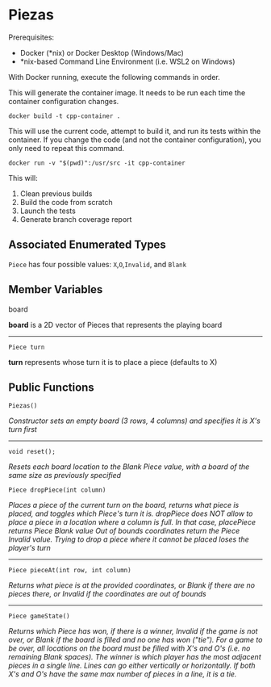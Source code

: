 # Piezas

Prerequisites:
* Docker (\*nix) or Docker Desktop (Windows/Mac)
* \*nix-based Command Line Environment (i.e. WSL2 on Windows)

With Docker running, execute the following commands in order.

This will generate the container image. It needs to be run each time the
container configuration changes.

`docker build -t cpp-container .`

This will use the current code, attempt to build it, and run its tests
within the container. If you change the code (and not the container
configuration), you only need to repeat this command.

`docker run -v "$(pwd)":/usr/src -it cpp-container`

This will:

  1. Clean previous builds
  2. Build the code from scratch
  3. Launch the tests
  4. Generate branch coverage report


## Associated Enumerated Types
`Piece` has four possible values: `X`,`O`,`Invalid`, and `Blank`

## Member Variables
board

**board** is a 2D vector of Pieces that represents the playing board
___
`Piece turn` 

**turn** represents whose turn it is to place a piece (defaults to X)

## Public Functions
`Piezas()`

*Constructor sets an empty board (3 rows, 4 columns) and specifies it is X's turn first*
___
`void reset();`

*Resets each board location to the Blank Piece value, with a board of the same size as previously specified*

`Piece dropPiece(int column)`

*Places a piece of the current turn on the board, returns what piece is placed, and toggles which Piece's turn it is. dropPiece does NOT allow to place a piece in a location where a column is full. In that case, placePiece returns Piece Blank value Out of bounds coordinates return the Piece Invalid value. Trying to drop a piece where it cannot be placed loses the player's turn*
___
`Piece pieceAt(int row, int column)`

*Returns what piece is at the provided coordinates, or Blank if there are no pieces there, or Invalid if the coordinates are out of bounds*

___
`Piece gameState()`

*Returns which Piece has won, if there is a winner, Invalid if the game is not over, or Blank if the board is filled and no one has won ("tie"). For a game to be over, all locations on the board must be filled with X's and O's (i.e. no remaining Blank spaces). The winner is which player has the most adjacent pieces in a single line. Lines can go either vertically or horizontally. If both X's and O's have the same max number of pieces in a line, it is a tie.*
